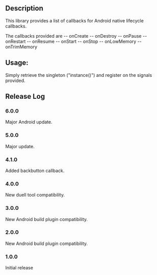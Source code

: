 ## Description

This library provides a list of callbacks for Android native lifecycle callbacks.

The callbacks provided are
-- onCreate
-- onDestroy
-- onPause
-- onRestart
-- onResume
-- onStart
-- onStop
-- onLowMemory
-- onTrimMemory

## Usage:

Simply retrieve the singleton ("instance()") and register on the signals provided.

## Release Log

### 6.0.0

Major Android update.

### 5.0.0

Major update.

### 4.1.0

Added backbutton callback.

### 4.0.0

New duell tool compatibility.

### 3.0.0

New Android build plugin compatibility.

### 2.0.0

New Android build plugin compatibility.

### 1.0.0

Initial release

